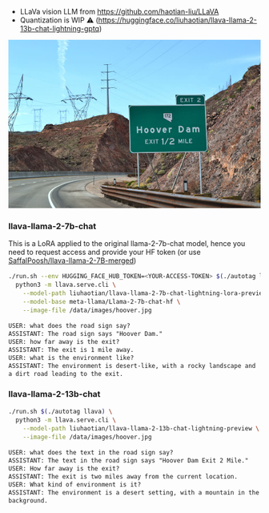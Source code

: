 
* LLaVa vision LLM from https://github.com/haotian-liu/LLaVA 
* Quantization is WIP :warning: (https://huggingface.co/liuhaotian/llava-llama-2-13b-chat-lightning-gptq)

![hoover](/data/images/hoover.jpg)

### llava-llama-2-7b-chat

This is a LoRA applied to the original llama-2-7b-chat model, hence you need to request access and provide your HF token (or use [SaffalPoosh/llava-llama-2-7B-merged](https://huggingface.co/SaffalPoosh/llava-llama-2-7B-merged))

```bash
./run.sh --env HUGGING_FACE_HUB_TOKEN=<YOUR-ACCESS-TOKEN> $(./autotag llava) \
  python3 -m llava.serve.cli \
    --model-path liuhaotian/llava-llama-2-7b-chat-lightning-lora-preview \
    --model-base meta-llama/Llama-2-7b-chat-hf \
    --image-file /data/images/hoover.jpg
```

```
USER: what does the road sign say?
ASSISTANT: The road sign says "Hoover Dam."
USER: how far away is the exit?
ASSISTANT: The exit is 1 mile away.
USER: what is the environment like?
ASSISTANT: The environment is desert-like, with a rocky landscape and a dirt road leading to the exit.
```

### llava-llama-2-13b-chat

```bash
./run.sh $(./autotag llava) \
  python3 -m llava.serve.cli \
    --model-path liuhaotian/llava-llama-2-13b-chat-lightning-preview \
    --image-file /data/images/hoover.jpg
```

```
USER: what does the text in the road sign say?
ASSISTANT: The text in the road sign says "Hoover Dam Exit 2 Mile."
USER: How far away is the exit?
ASSISTANT: The exit is two miles away from the current location.
USER: What kind of environment is it?
ASSISTANT: The environment is a desert setting, with a mountain in the background.
```
